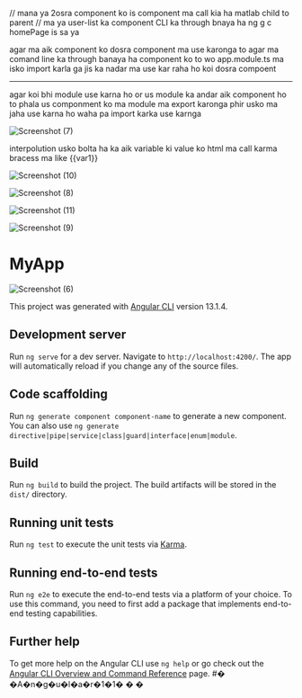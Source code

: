  // mana ya 2osra component ko is component ma call kia ha matlab child to parent
                                 // ma ya user-list ka component CLI ka through bnaya ha ng g c homePage is sa ya 

agar ma aik component ko dosra component ma use karonga to agar ma comand line ka through banaya ha component ko to wo app.module.ts ma isko import karla ga jis ka nadar ma use kar raha ho koi dosra compoent

---------------------------------------------------------------------------------------------------------------------------------------------------------------------------

agar koi bhi module use karna ho or us module ka andar aik component ho to phala us componment ko ma module ma export karonga phir usko ma jaha use karna ho waha pa import karka use karnga 

![Screenshot (7)](https://user-images.githubusercontent.com/40827670/151505734-577c3d50-2052-4791-becc-a4f107fe60a6.png)

interpolution usko bolta ha ka aik variable ki value ko html ma call karma bracess ma like {{var1}}

![Screenshot (10)](https://user-images.githubusercontent.com/40827670/151505700-b1613c22-8974-400a-93b0-9789c67a0f72.png)

![Screenshot (8)](https://user-images.githubusercontent.com/40827670/151505711-d6f3043e-5e57-41a8-a84c-60450006f334.png)

![Screenshot (11)](https://user-images.githubusercontent.com/40827670/151505684-aa01911a-5a65-425d-822d-2047ab7b2822.png)

![Screenshot (9)](https://user-images.githubusercontent.com/40827670/151505707-53de6cfb-6e07-4373-8288-a0ae9cce748e.png)

# MyApp
![Screenshot (6)](https://user-images.githubusercontent.com/40827670/151505752-f568b7e7-fe11-4cc3-a9ac-336f1773c6ce.png)

This project was generated with [Angular CLI](https://github.com/angular/angular-cli) version 13.1.4.

## Development server

Run `ng serve` for a dev server. Navigate to `http://localhost:4200/`. The app will automatically reload if you change any of the source files.

## Code scaffolding

Run `ng generate component component-name` to generate a new component. You can also use `ng generate directive|pipe|service|class|guard|interface|enum|module`.

## Build

Run `ng build` to build the project. The build artifacts will be stored in the `dist/` directory.

## Running unit tests

Run `ng test` to execute the unit tests via [Karma](https://karma-runner.github.io).

## Running end-to-end tests

Run `ng e2e` to execute the end-to-end tests via a platform of your choice. To use this command, you need to first add a package that implements end-to-end testing capabilities.

## Further help

To get more help on the Angular CLI use `ng help` or go check out the [Angular CLI Overview and Command Reference](https://angular.io/cli) page.
#� �A�n�g�u�l�a�r�1�1�
�
�
